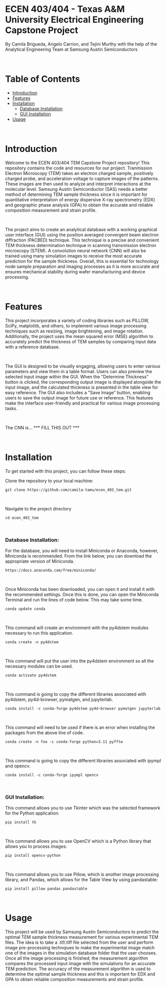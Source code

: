 # ECEN 403/404 - Texas A&M University Electrical Engineering Capstone Project
By Camila Brigueda, Angelo Carrion, and Tejini Murthy with the help of the Analytical Engineering Team at Samsung Austin Semiconductors

<br />

# Table of Contents
- [Introduction](#introduction)
- [Features](#features)
- [Installation](#installation)
    - [Database Installation](#database-installation)
    - [GUI Installation](#gui-installation)
- [Usage](#usage)

<br />

# Introduction
Welcome to the ECEN 403/404 TEM Capstone Project repository! This repository contains the code and resources for our project. Tranmission Electron Microscopy (TEM) takes an electron charged sample, positively charged probe, and acceleration voltage to capture images of the patterns. These images are then used to analyze and interpret interactions at the molecular level. Samsung Austin Semiconductor (SAS) needs a better method of determining TEM sample thickness since it is important for quantitative interpretation of energy dispersive X-ray spectrometry (EDX) and geographic phase analysis (GPA) to obtain the accurate and reliable composition measurement and strain profile.

<br />

The project aims to create an analytical database with a working graphical user interface (GUI) using the position averaged convergent beam electron diffraction (PACBED) technique. This technique is a precise and convenient TEM thickness determination technique in scanning transmission electron microscopy (STEM). A convolution neural network (CNN) will also be trained using many simulation images to receive the most accurate prediction for the sample thickness. Overall, this is essential for technology node sample preparation and imaging processes as it is more accurate and ensures mechanical stability during wafer manufacturing and device processing.

<br />

# Features

This project incorporates a variety of coding libraries such as PILLOW, SciPy, matplotlib, and others, to implement various image processing techniques such as resizing, image brightening, and image rotation. Additionally, the project uses the mean squared error (MSE) algorithm to accurately predict the thickness of TEM samples by comparing input data with a reference database. 

<br />

The GUI is designed to be visually engaging, allowing users to enter various parameters and view them in a table format. Users can also preview the selected input image within the GUI. When the "Determine Thickness" button is clicked, the corresponding output image is displayed alongside the input image, and the calculated thickness is presented in the table view for easy reference. The GUI also includes a "Save Image" button, enabling users to save the output image for future use or reference. This features make the interface user-friendly and practical for various image processing tasks.

<br />

The CNN is...  *** FILL THIS OUT ***

<br />

# Installation

To get started with this project, you can follow these steps: 

Clone the repository to your local machine:

    git clone https://github.com/camila-tamu/ecen_403_tem.git

<br />

Navigate to the project directory

    cd ecen_403_tem


<br />

   
### Database Installation:

For the database, you will need to install Miniconda or Anaconda, however, Miniconda is recommended. From the link below, you can download the appropriate version of Miniconda.

    https://docs.anaconda.com/free/miniconda/
    
<br />

Once Miniconda has been downloaded, you can open it and install it with the recommended settings. Once this is done, you can open the Miniconda Terminal and run the lines of code below. This may take some time.

    conda update conda

 <br />
 
This command will create an environment with the py4dstem modules necessary to run this application.

    conda create -n py4dstem

<br />

This command will put the user into the py4dstem environment so all the necessary modules can be used.

    conda activate py4dstem

<br />

This command is going to copy the different libraries associated with py4dstem, py4d-browser, pymatgen, and jupyterlab.

    conda install -c conda-forge py4dstem py4d-browser pymatgen jupyterlab

<br />

This command will need to be used if there is an error when installing the packages from the above line of code. 

    conda create -n foo -c conda-forge python=3.11 pyfftw

<br />

This command is going to copy the different libraries associated with ipympl and opencv.

    conda install -c conda-forge ipympl opencv

<br />

### GUI Installation:

This command allows you to use Tkinter which was the selected framework for the Python application:

    pip install tk

<br />

This command allows you to use OpenCV which is a Python library that allows you to process images:

    pip install opencv-python

<br />

This command allows you to use Pillow, which is another image processing library, and Pandas, which allows for the Table View by using pandastable:

    pip install pillow pandas pandastable

<br />

# Usage

This project will be used by Samsung Austin Semiconductors to predict the optimal TEM sample thickness measurement for various experimental TEM files. The idea is to take a .tif/.tiff file selected from the user and perform image pre-processing technqiues to make the experimental image match one of the images in the simulation database folder that the user chooses. Once all the image processing is finished, the measurement algorithm compares the processed input image with the simulations for an accurate TEM prediction. The accuracy of the measurement algorithm is used to determine the optimal sample thickness and this is important for EDX and GPA to obtain reliable composition measurements and strain profile.
